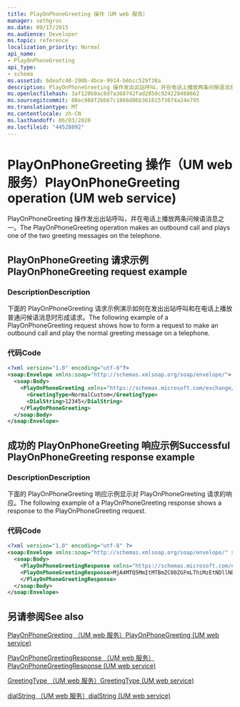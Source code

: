 ```yaml
---
title: PlayOnPhoneGreeting 操作（UM web 服务）
manager: sethgros
ms.date: 09/17/2015
ms.audience: Developer
ms.topic: reference
localization_priority: Normal
api_name:
- PlayOnPhoneGreeting
api_type:
- schema
ms.assetid: 6deafc40-290b-4bce-9914-b6bcc529f38a
description: PlayOnPhoneGreeting 操作发出出站呼叫，并在电话上播放两条问候语消息之一。
ms.openlocfilehash: 3af120b9ac8d7a368742fad2850c924228488662
ms.sourcegitcommit: 88ec988f2bb67c1866d06b361615f3674a24e795
ms.translationtype: MT
ms.contentlocale: zh-CN
ms.lasthandoff: 06/03/2020
ms.locfileid: "44528892"
---
```

# <a name="playonphonegreeting-operation-um-web-service"></a><span data-ttu-id="9ba60-103">PlayOnPhoneGreeting 操作（UM web 服务）</span><span class="sxs-lookup"><span data-stu-id="9ba60-103">PlayOnPhoneGreeting operation (UM web service)</span></span>

<span data-ttu-id="9ba60-104">PlayOnPhoneGreeting 操作发出出站呼叫，并在电话上播放两条问候语消息之一。</span><span class="sxs-lookup"><span data-stu-id="9ba60-104">The PlayOnPhoneGreeting operation makes an outbound call and plays one of the two greeting messages on the telephone.</span></span>
  
## <a name="playonphonegreeting-request-example"></a><span data-ttu-id="9ba60-105">PlayOnPhoneGreeting 请求示例</span><span class="sxs-lookup"><span data-stu-id="9ba60-105">PlayOnPhoneGreeting request example</span></span>

### <a name="description"></a><span data-ttu-id="9ba60-106">Description</span><span class="sxs-lookup"><span data-stu-id="9ba60-106">Description</span></span>

<span data-ttu-id="9ba60-107">下面的 PlayOnPhoneGreeting 请求示例演示如何在发出出站呼叫和在电话上播放普通问候语消息时形成请求。</span><span class="sxs-lookup"><span data-stu-id="9ba60-107">The following example of a PlayOnPhoneGreeting request shows how to form a request to make an outbound call and play the normal greeting message on a telephone.</span></span>
  
### <a name="code"></a><span data-ttu-id="9ba60-108">代码</span><span class="sxs-lookup"><span data-stu-id="9ba60-108">Code</span></span>

```XML
<?xml version="1.0" encoding="utf-8"?>
<soap:Envelope xmlns:soap="http://schemas.xmlsoap.org/soap/envelope/">
  <soap:Body>
    <PlayOnPhoneGreeting xmlns="https://schemas.microsoft.com/exchange/services/2006/messages">
      <GreetingType>NormalCustom</GreetingType>
      <DialString>12345</DialString>
    </PlayOnPhoneGreeting>
  </soap:Body>
</soap:Envelope>
```

## <a name="successful-playonphonegreeting-response-example"></a><span data-ttu-id="9ba60-109">成功的 PlayOnPhoneGreeting 响应示例</span><span class="sxs-lookup"><span data-stu-id="9ba60-109">Successful PlayOnPhoneGreeting response example</span></span>

### <a name="description"></a><span data-ttu-id="9ba60-110">Description</span><span class="sxs-lookup"><span data-stu-id="9ba60-110">Description</span></span>

<span data-ttu-id="9ba60-111">下面的 PlayOnPhoneGreeting 响应示例显示对 PlayOnPhoneGreeting 请求的响应。</span><span class="sxs-lookup"><span data-stu-id="9ba60-111">The following example of a PlayOnPhoneGreeting response shows a response to the PlayOnPhoneGreeting request.</span></span>
  
### <a name="code"></a><span data-ttu-id="9ba60-112">代码</span><span class="sxs-lookup"><span data-stu-id="9ba60-112">Code</span></span>

```XML
<?xml version="1.0" encoding="utf-8" ?> 
<soap:Envelope xmlns:soap="http://schemas.xmlsoap.org/soap/envelope/" xmlns:xsi="http://www.w3.org/2001/XMLSchema-instance" xmlns:xsd="http://www.w3.org/2001/XMLSchema">
  <soap:Body>
    <PlayOnPhoneGreetingResponse xmlns="https://schemas.microsoft.com/exchange/services/2006/messages">
    <PlayOnPhoneGreetingResponse>MjA4MTQ5MmItMTBmZC00ZGFmLThiMzEtNDllNDJjM2Y3MjIxQGRmLWV1bS0wMS5leGNoYW5nZS5jb3JwLm1pY3Jvc29mdC5jb20=</PlayOnPhoneGreetingResponse> 
    </PlayOnPhoneGreetingResponse>
  </soap:Body>
</soap:Envelope>
```

## <a name="see-also"></a><span data-ttu-id="9ba60-113">另请参阅</span><span class="sxs-lookup"><span data-stu-id="9ba60-113">See also</span></span>



[<span data-ttu-id="9ba60-114">PlayOnPhoneGreeting （UM web 服务）</span><span class="sxs-lookup"><span data-stu-id="9ba60-114">PlayOnPhoneGreeting (UM web service)</span></span>](playonphonegreeting-um-web-service.md)
  
[<span data-ttu-id="9ba60-115">PlayOnPhoneGreetingResponse （UM web 服务）</span><span class="sxs-lookup"><span data-stu-id="9ba60-115">PlayOnPhoneGreetingResponse (UM web service)</span></span>](playonphonegreetingresponse-um-web-service.md)
  
[<span data-ttu-id="9ba60-116">GreetingType （UM web 服务）</span><span class="sxs-lookup"><span data-stu-id="9ba60-116">GreetingType (UM web service)</span></span>](greetingtype-um-web-service.md)
  
[<span data-ttu-id="9ba60-117">dialString （UM web 服务）</span><span class="sxs-lookup"><span data-stu-id="9ba60-117">dialString (UM web service)</span></span>](dialstring-um-web-service.md)

